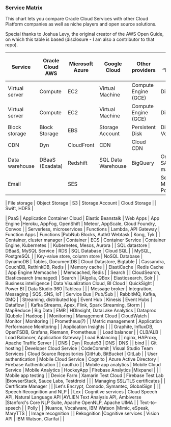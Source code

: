 ### Service Matrix

This chart lets you compare Oracle Cloud Services with other Cloud Platform companies as well as niche players and open source solutions. 

Special thanks to Joshua Levy, the original creator of the AWS Open Guide, on which this table is based (disclosure - I am also a contributor to that repo).


| Service                       | Oracle Cloud                        AWS                                      | Microsoft Azure                    | Google Cloud                           |   Other providers                          | Open source “build your own”                               |
|-------------------------------|------------------------------------------------------------------------------|------------------------------------|----------------------------------------|--------------------------------------------|------------------------------------------------------------|
| Virtual server                | Compute                             | EC2                                    | Virtual Machine                    | Compute Engine (GCE)                   |DigitalOcean                                | OpenStack                                                  |
| Virtual server                | Compute                             | EC2                                    | Virtual Machine                    | Compute Engine (GCE)                   |DigitalOcean                                | OpenStack                                                  |
| Block storage                 | Block Storage                       | EBS                                    | Storage Account                    | Persistent Disk                        |DigitalOcean Volumes                        | NFS                                                        |
| CDN                           | Dyn                                 | CloudFront                             | CDN                                | Cloud CDN                              |                                            | Apache Traffic Server                                      |
| Data warehouse                | DBaaS (Exadata)                     | Redshift                               | SQL Data Warehouse                 | BigQuery                               |Oracle, IBM, SAP, HP, many others           | Greenplum                                                  |
| Email                         |                                     | SES                                    |                                    |                                        |Sendgrid, Mandrill, Postmark                |                                                            |

| File storage                  | Object Storage                      | S3                                     | Storage Account                    | Cloud Storage                          |                                            | Swift, HDFS                                                |

| PaaS                          | Application Container Cloud         | Elastic Beanstalk                      | Web Apps                           | App Engine                             |Heroku, AppFog, OpenShift                   | Meteor, AppScale, Cloud Foundry, Convox                    |
| Serverless, microservices     | Functions                            | Lambda, API Gateway                   | Function Apps                      | Functions                             |PubNub Blocks, Auth0 Webtask                | Kong, Tyk                                                  |
| Container, cluster manager    | Container                           | ECS                                    | Container Service                  | Container Engine, Kubernetes           |                                            | Kubernetes, Mesos, Aurora                                  |
| SQL datastore                 | DBaaS, MySQL Service                | RDS                                    | SQL Database                       | Cloud SQL                              |                                            | MySQL, PostgreSQL                                          |
| Key-value store, column store | NoSQL Database                      | DynamoDB                               | Tables, DocumentDB                 | Cloud Datastore, Bigtable              |                                            | Cassandra, CouchDB, RethinkDB, Redis                       |
| Memory cache                  |                                     | ElastiCache                            | Redis Cache                        | App Engine Memcache                    |                                            | Memcached, Redis                                           |
| Search                        |                                     | CloudSearch, Elasticsearch (managed)   | Search                             |                                        |Algolia, QBox                               | Elasticsearch, Solr                                        |
| Business intelligence         | Data Visualization Cloud, BI Cloud  | QuickSight                             | Power BI                           | Data Studio 360                        |Tableau                                     |                                                            |
| Message broker                | Integration, Messaging              | SQS, SNS, IoT                          | Service Bus                        | Pub/Sub                                |                                            | RabbitMQ, Kafka, 0MQ                                       |
| Streaming, distributed log    | Event Hub                           | Kinesis                                | Event Hubs                         | Dataflow                               |                                            | Kafka Streams, Apex, Flink, Spark Streaming, Storm         |
| MapReduce                     | Big Data                            | EMR                                    | HDInsight, DataLake Analytics      | Dataproc                               |Qubole                                      | Hadoop                                                     |
| Monitoring                    | Management Cloud                    | CloudWatch                             | Monitor                            | Monitoring                             |                                            | Prometheus(?)                                              |
| Metric management             | Application Performance Monitoring  |                                        | Application Insights               |                                        |                                            | Graphite, InfluxDB, OpenTSDB, Grafana, Riemann, Prometheus |
| Load balancer                 |                                     | CLB/ALB                                | Load Balancer, Application Gateway | Load Balancing                         |                                            | nginx, HAProxy, Apache Traffic Server                      |
| DNS                           | Dyn                                 | Route53                                | DNS                                | DNS                                    |                                            | bind                                                       |
| Git hosting                   |  Developer Cloud Service            | CodeCommit                             | Visual Studio Team Services        | Cloud Source Repositories              |GitHub, BitBucket                           | GitLab                                                     |
| User authentication           |  Mobile Cloud Service               | Cognito                                | Azure Active Directory             |    Firebase Authentication             |                                            | oauth.io                                                   |
| Mobile app analytics          |  Mobile Cloud Service               | Mobile Analytics                       | HockeyApp                          | Firebase Analytics                     |Mixpanel                                    |                                                            |
| Mobile app testing            |                                     | Device Farm                            | Xamarin Test Cloud                 | Firebase Test Lab                      |BrowserStack, Sauce Labs, Testdroid         |                                                            |
| Managing SSL/TLS certificates |                                     | Certificate Manager                    |                                    |                                        |Let's Encrypt, Comodo, Symantec, GlobalSign |                                                            |
| Speech Recognition and NLP    |                                     | Lex                                    | Cognitive services                 | Cloud Speech API, Natural Language API |AYLIEN Text Analysis API, Ambiverse         |Stanford's Core NLP Suite, Apache OpenNLP, Apache UIMA      |
| Text-to-speech                |                                     | Polly                                  |                                    |                                        |Nuance, Vocalware, IBM Watson               |Mimic, eSpeak, MaryTTS                                      |
| Image recognition             |                                     | Rekognition                            |Cognitive services                  |   Vision API                           | IBM Watson, Clarifai                       |                                                            |